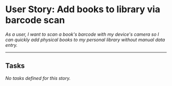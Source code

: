 
# User Story: Add books to library via barcode scan
*As a user, I want to scan a book's barcode with my device's camera so I can quickly add physical books to my personal library without manual data entry.*

---

## Tasks

_No tasks defined for this story._
    